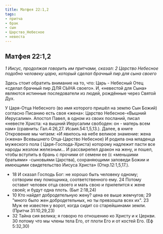 ```yaml
---
title: Матфея 22:1,2
tags: 
- притча
- брак
- сын
- Царство_Небесное
- невеста
---
```


## Матфея 22:1,2

*1 Иисус, продолжая говорить им притчами, сказал: 2 Царство Небесное подобно человеку царю, который сделал брачный пир для сына своего*

Здесь стоит обратить внимание на то, что: Царь - Небесный Отец «сделал брачный пир ДЛЯ СЫНА своего». И, «невестой для Сына» являются истинные последователи из людей, рождённые через Святой Дух.

У Царя-Отца Небесного (во имя которого пришёл на землю Сын Божий) согласно Писанию есть своя «жена»: Царство Небесное-«Вышний Иерусалим». Апостол Павел, в одном из своих посланий, писал «невесте Христа: «а вышний Иерусалим свободен: он - матерь всем нам» (сравнить: Гал.4:26,27. Исаия.54:1,5,13.). Далее, в книге Откровение мы читаем: «И явилось на небе великое знамение: жена («жена» Всевышнего Отца-Царство Небесное) И родила она младенца мужеского пола ( Царя-Господа-Христа) которому надлежит пасти все народы жезлом железным… И рассвирепел дракон на жену, и пошел, чтобы вступить в брань с прочими от семени ее (с «меньшими братьями» -сыновьями Царства), сохраняющими заповеди Божии и имеющими свидетельство Иисуса Христа» (Откр.12:1,5,17.). 

- 18 И сказал Господь Бог: не хорошо быть человеку одному; сотворим ему помощника, соответственного ему. 24 Потому оставит человек отца своего и мать свою и прилепится к жене своей; и будут одна плоть. (Быт 2:18,24)
- 10 Кто найдет добродетельную жену? цена ее выше жемчугов; 29 "много было жен добродетельных, но ты превзошла всех их". 23 Муж ее известен у ворот, когда сидит со старейшинами земли. (Притчи 31:10,29,23)
- 32 Тайна сия велика; я говорю по отношению ко Христу и к Церкви. 30 потому что мы члены тела Его, от плоти Его и от костей Его. (Еф 5:32,30)